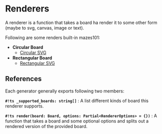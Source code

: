# Renderers

A renderer is a function that takes a board ha render it to some other form (maybe to svg, canvas, image or text).

Following are some renders built-in mazes101:

* **Circular Board**
    * [Circular SVG](circularSvg.md)
* **Rectangular Board**
    * [Rectangular SVG](rectangularSvg.md)

## References

Each generator generally exports following two members:

**`#!ts _supported_boards: string[]`**
:   A list different kinds of board this renderer supports.

**`#!ts render(board: Board, options: Partial<RendererOptions> = {})`**
:   A function that takes a board and some optional options and splits out a rendered version of the provided board.

